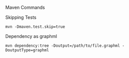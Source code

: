 Maven Commands

Skipping Tests

```
mvn -Dmaven.test.skip=true
```

Dependency as graphml
```
mvn dependency:tree -Doutput=/path/to/file.graphml -DoutputType=graphml
```
